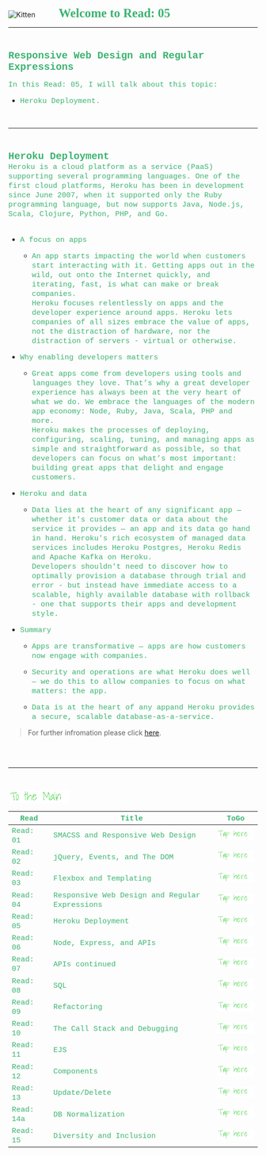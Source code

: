 <img src="https://asac.ltuc.com/wp-content/themes/asac/images/logo.png" alt="Kitten"
	title="LTUC-Abdul Aziz Al Ghurair School of Advanced Computing" width="200" />  &nbsp;&nbsp;&nbsp;&nbsp;&nbsp;&nbsp;&nbsp;&nbsp;&nbsp;&nbsp; <span style="font-family:Papyrus; font-size:25px;color:rgb(60, 179, 113)">**Welcome to Read: 05**</span>

---
<br>

<span style="font-family:Courier New; font-size:20px;color:rgb(60, 179, 113)"> **Responsive Web Design and Regular Expressions** </span>


<span style="font-family:Courier New; font-size:15px;color:rgb(60, 179, 113)">In this Read: 05, I will talk about this topic: 
</span>
- <span style="font-family:Courier New; font-size:15px;color:rgb(60, 179, 113)">Heroku Deployment.
<br>

---
<br>

<span style="font-family:Courier New; font-size:20px;color:rgb(60, 179, 113)">**Heroku Deployment** </span>
<span style="font-family:Courier New; font-size:15px;color:rgb(60, 179, 113)"><br>
Heroku is a cloud platform as a service (PaaS) supporting several programming languages. One of the first cloud platforms, Heroku has been in development since June 2007, when it supported only the Ruby programming language, but now supports Java, Node.js, Scala, Clojure, Python, PHP, and Go.<br><br>
</span> 

- <span style="font-family:Courier New; font-size:15px;color:rgb(60, 179, 113)">A focus on apps</span><br>


    - <span style="font-family:Courier New; font-size:15px;color:rgb(60, 179, 113)">An app starts impacting the world when customers start interacting with it. Getting apps out in the wild, out onto the Internet quickly, and iterating, fast, is what can make or break companies. <br> Heroku focuses relentlessly on apps and the developer experience around apps. Heroku lets companies of all sizes embrace the value of apps, not the distraction of hardware, nor the distraction of servers - virtual or otherwise.</span><br>

- <span style="font-family:Courier New; font-size:15px;color:rgb(60, 179, 113)">Why enabling developers matters</span><br>


    - <span style="font-family:Courier New; font-size:15px;color:rgb(60, 179, 113)">Great apps come from developers using tools and languages they love. That’s why a great developer experience has always been at the very heart of what we do. We embrace the languages of the modern app economy: Node, Ruby, Java, Scala, PHP and more.<br> Heroku makes the processes of deploying, configuring, scaling, tuning, and managing apps as simple and straightforward as possible, so that developers can focus on what’s most important: building great apps that delight and engage customers.</span><br>

- <span style="font-family:Courier New; font-size:15px;color:rgb(60, 179, 113)">Heroku and data</span><br>


    - <span style="font-family:Courier New; font-size:15px;color:rgb(60, 179, 113)">Data lies at the heart of any significant app — whether it's customer data or data about the service it provides — an app and its data go hand in hand. Heroku's rich ecosystem of managed data services includes Heroku Postgres, Heroku Redis and Apache Kafka on Heroku. <br> Developers shouldn't need to discover how to optimally provision a database through trial and error - but instead have immediate access to a scalable, highly available database with rollback - one that supports their apps and development style.</span><br>
    

- <span style="font-family:Courier New; font-size:15px;color:rgb(60, 179, 113)">Summary</span><br>


    - <span style="font-family:Courier New; font-size:15px;color:rgb(60, 179, 113)">Apps are transformative — apps are how customers now engage with companies.</span><br>

    - <span style="font-family:Courier New; font-size:15px;color:rgb(60, 179, 113)">Security and operations are what Heroku does well — we do this to allow companies to focus on what matters: the app.</span><br>

    - <span style="font-family:Courier New; font-size:15px;color:rgb(60, 179, 113)">Data is at the heart of any appand Heroku provides a secure, scalable database-as-a-service.</span><br>




> For further infromation please click [here](https://www.heroku.com/home).

<br>


<br>

---
<br>

[<img src="assets/main.gif">](README)
<br>

| <span style="font-family:Courier New; font-size:15px;color:rgb(60, 179, 113)"> **Read** </span> |  <span style="font-family:Courier New; font-size:15px;color:rgb(60, 179, 113)"> **Title** </span>  |   <span style="font-family:Courier New; font-size:15px;color:rgb(60, 179, 113)"> **ToGo** </span>  |
| ----------- | ----------- | ----------- |
| <span style="font-family:Courier New; font-size:15px;color:rgb(60, 179, 113)"> Read: 01 </span>      | <span style="font-family:Courier New; font-size:15px;color:rgb(60, 179, 113)"> SMACSS and Responsive Web Design </span>       |[<img src="assets/taphere.gif">](class-01)|
| <span style="font-family:Courier New; font-size:15px;color:rgb(60, 179, 113)"> Read: 02 </span>      | <span style="font-family:Courier New; font-size:15px;color:rgb(60, 179, 113)"> jQuery, Events, and The DOM </span>       |[<img src="assets/taphere.gif">](class-02)|
| <span style="font-family:Courier New; font-size:15px;color:rgb(60, 179, 113)"> Read: 03 </span>      | <span style="font-family:Courier New; font-size:15px;color:rgb(60, 179, 113)"> Flexbox and Templating </span>       |[<img src="assets/taphere.gif">](class-03)|
| <span style="font-family:Courier New; font-size:15px;color:rgb(60, 179, 113)"> Read: 04 </span>      | <span style="font-family:Courier New; font-size:15px;color:rgb(60, 179, 113)"> Responsive Web Design and Regular Expressions </span>       |[<img src="assets/taphere.gif">](class-04)|
| <span style="font-family:Courier New; font-size:15px;color:rgb(60, 179, 113)"> Read: 05 </span>      | <span style="font-family:Courier New; font-size:15px;color:rgb(60, 179, 113)"> Heroku Deployment </span>       |[<img src="assets/taphere.gif">](class-05)|
| <span style="font-family:Courier New; font-size:15px;color:rgb(60, 179, 113)"> Read: 06 </span>      | <span style="font-family:Courier New; font-size:15px;color:rgb(60, 179, 113)"> Node, Express, and APIs </span>       |[<img src="assets/taphere.gif">](class-06)|
| <span style="font-family:Courier New; font-size:15px;color:rgb(60, 179, 113)"> Read: 07 </span>      | <span style="font-family:Courier New; font-size:15px;color:rgb(60, 179, 113)"> APIs continued </span>       |[<img src="assets/taphere.gif">](class-07)|
| <span style="font-family:Courier New; font-size:15px;color:rgb(60, 179, 113)"> Read: 08 </span>      | <span style="font-family:Courier New; font-size:15px;color:rgb(60, 179, 113)"> SQL </span>       |[<img src="assets/taphere.gif">](class-08)|
| <span style="font-family:Courier New; font-size:15px;color:rgb(60, 179, 113)"> Read: 09 </span>      | <span style="font-family:Courier New; font-size:15px;color:rgb(60, 179, 113)"> Refactoring </span>       |[<img src="assets/taphere.gif">](class-09)|
| <span style="font-family:Courier New; font-size:15px;color:rgb(60, 179, 113)"> Read: 10 </span>      | <span style="font-family:Courier New; font-size:15px;color:rgb(60, 179, 113)"> The Call Stack and Debugging </span>       |[<img src="assets/taphere.gif">](class-10)|
| <span style="font-family:Courier New; font-size:15px;color:rgb(60, 179, 113)"> Read: 11 </span>      | <span style="font-family:Courier New; font-size:15px;color:rgb(60, 179, 113)"> EJS </span>       |[<img src="assets/taphere.gif">](class-11)|
| <span style="font-family:Courier New; font-size:15px;color:rgb(60, 179, 113)"> Read: 12 </span>      | <span style="font-family:Courier New; font-size:15px;color:rgb(60, 179, 113)"> Components </span>       |[<img src="assets/taphere.gif">](class-12)|
| <span style="font-family:Courier New; font-size:15px;color:rgb(60, 179, 113)"> Read: 13 </span>      | <span style="font-family:Courier New; font-size:15px;color:rgb(60, 179, 113)"> Update/Delete </span>       |[<img src="assets/taphere.gif">](class-13)|
| <span style="font-family:Courier New; font-size:15px;color:rgb(60, 179, 113)"> Read: 14a </span>      | <span style="font-family:Courier New; font-size:15px;color:rgb(60, 179, 113)"> DB Normalization </span>       |[<img src="assets/taphere.gif">](class-14a)|
| <span style="font-family:Courier New; font-size:15px;color:rgb(60, 179, 113)"> Read: 15 </span>      | <span style="font-family:Courier New; font-size:15px;color:rgb(60, 179, 113)"> Diversity and Inclusion </span>       |[<img src="assets/taphere.gif">](class-15)|






